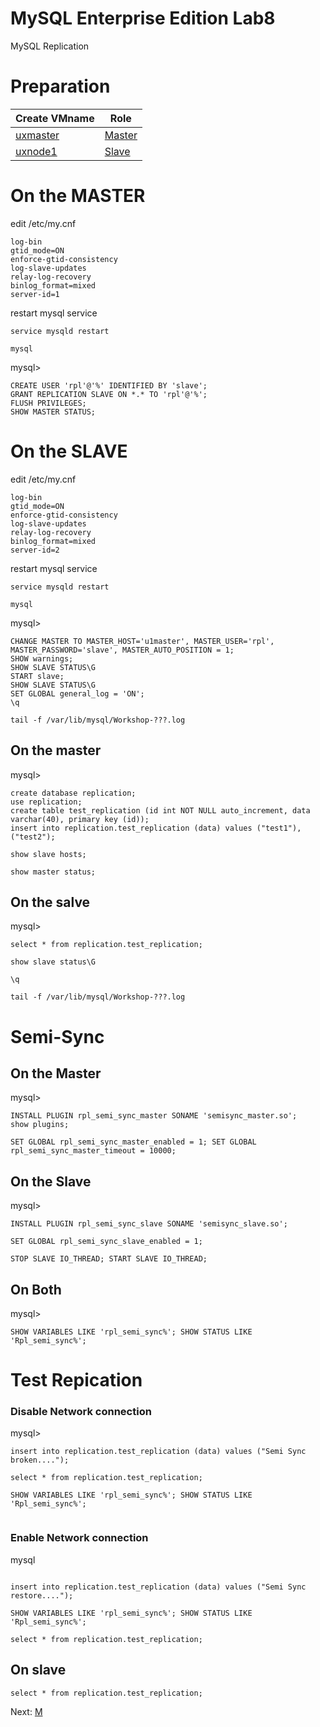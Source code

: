 # MySQL Enterprise Edition Lab8
MySQL Replication

# Preparation
|Create VMname| Role    |
|------------------------|------------------------|
|[uxmaster](../lab1) |[Master](../lab8#on-the-master)
|[uxnode1](../lab1) |[Slave](../lab8#on-the-master)

# On the MASTER
edit /etc/my.cnf 
```
log-bin
gtid_mode=ON
enforce-gtid-consistency
log-slave-updates
relay-log-recovery
binlog_format=mixed
server-id=1
```
restart mysql service 
```
service mysqld restart
```
```
mysql
```
mysql>
```
CREATE USER 'rpl'@'%' IDENTIFIED BY 'slave';
GRANT REPLICATION SLAVE ON *.* TO 'rpl'@'%';
FLUSH PRIVILEGES;
SHOW MASTER STATUS;
```
# On the SLAVE
edit /etc/my.cnf 
```
log-bin
gtid_mode=ON
enforce-gtid-consistency
log-slave-updates
relay-log-recovery
binlog_format=mixed
server-id=2
```
restart mysql service 
```
service mysqld restart
```
```
mysql
```
mysql>
```
CHANGE MASTER TO MASTER_HOST='u1master', MASTER_USER='rpl', MASTER_PASSWORD='slave', MASTER_AUTO_POSITION = 1;
SHOW warnings;
SHOW SLAVE STATUS\G
START slave;
SHOW SLAVE STATUS\G
SET GLOBAL general_log = 'ON';
\q

```
```
tail -f /var/lib/mysql/Workshop-???.log
```
## On the master
mysql>
```
create database replication;
use replication;
create table test_replication (id int NOT NULL auto_increment, data varchar(40), primary key (id));
insert into replication.test_replication (data) values ("test1"), ("test2");

show slave hosts;

show master status;
```
## On the salve
mysql>
```
select * from replication.test_replication;

show slave status\G

\q
```
```
tail -f /var/lib/mysql/Workshop-???.log
```

# Semi-Sync
## On the Master
mysql>
```
INSTALL PLUGIN rpl_semi_sync_master SONAME 'semisync_master.so';
show plugins;

SET GLOBAL rpl_semi_sync_master_enabled = 1; SET GLOBAL rpl_semi_sync_master_timeout = 10000;

``` 
## On the Slave
mysql>
```
INSTALL PLUGIN rpl_semi_sync_slave SONAME 'semisync_slave.so';

SET GLOBAL rpl_semi_sync_slave_enabled = 1;

STOP SLAVE IO_THREAD; START SLAVE IO_THREAD;

```
## On Both
mysql>
```
SHOW VARIABLES LIKE 'rpl_semi_sync%'; SHOW STATUS LIKE 'Rpl_semi_sync%';
```
# Test Repication
### Disable Network connection 
mysql>
```
insert into replication.test_replication (data) values ("Semi Sync broken....");

select * from replication.test_replication;

SHOW VARIABLES LIKE 'rpl_semi_sync%'; SHOW STATUS LIKE 'Rpl_semi_sync%';


```
### Enable Network connection 
mysql
```

insert into replication.test_replication (data) values ("Semi Sync restore....");

SHOW VARIABLES LIKE 'rpl_semi_sync%'; SHOW STATUS LIKE 'Rpl_semi_sync%';

select * from replication.test_replication;
```
## On slave
```
select * from replication.test_replication;
```

Next: [ M](../lab10) 